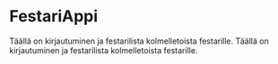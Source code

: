 # FestariAppi
Täällä on kirjautuminen ja festarilista kolmelletoista festarille.
Täällä on kirjautuminen ja festarilista kolmelletoista festarille. 
